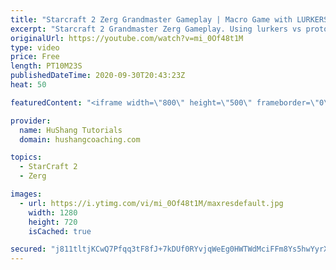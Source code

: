 ```yaml
---
title: "Starcraft 2 Zerg Grandmaster Gameplay | Macro Game with LURKERS! [Zerg vs Protoss]"
excerpt: "Starcraft 2 Grandmaster Zerg Gameplay. Using lurkers vs protoss is one of the strongest ways to currently play a macro game in the zerg vs protoss matchup. Let's take a look at an example game I played against a master 1 protoss so I can show you how to progress safely and then wreck your competition."
originalUrl: https://youtube.com/watch?v=mi_0Of48t1M
type: video
price: Free
length: PT10M23S
publishedDateTime: 2020-09-30T20:43:23Z
heat: 50

featuredContent: "<iframe width=\"800\" height=\"500\" frameborder=\"0\" src=\"https://www.youtube.com/embed/mi_0Of48t1M\" allow=\"accelerometer; autoplay; encrypted-media; gyroscope; picture-in-picture\" allowfullscreen></iframe>"

provider:
  name: HuShang Tutorials
  domain: hushangcoaching.com

topics:
  - StarCraft 2
  - Zerg

images:
  - url: https://i.ytimg.com/vi/mi_0Of48t1M/maxresdefault.jpg
    width: 1280
    height: 720
    isCached: true

secured: "j811tltjKCwQ7Pfqq3tF8fJ+7kDUf0RYvjqWeEg0HWTWdMciFFm8Ys5hwYyrX8mhk28EewEWkqnqlT7pqtL8hD3aJt1v+DvMZiwrvYuiKs39CDWVzAqTX+V+cS4zIYIOU/oJm5yTypz4+Ce1X3Xw7qMIgZc3vjV1mNn739ltIa8kLxFpcI60y1088iqkdsC8JTPElJFhUSh2TNUkYtngB32DqQLwZut9bqkOd6soz9z8c2CyeuLw2HZWNlnM7GqQWxGY1MFJ19+vWQCsKShl7hs5EsIgBAX0nRKQQ8ykCNMxFjeQ7d9n+Oj/sc4y7NLY9+7uQmPURNvLo7am4wEnOJWNPZ59QU8fAAcwkhtBrlI7AUuGzM9WfeB+ss6Fn2CMkcwlRc/905WJMUhGIQ1Ovs8tr6fOxUQ9Q8iujHXT1yU=;K7ANIzz8/z1Rc9QEASOIbQ=="
---
```


